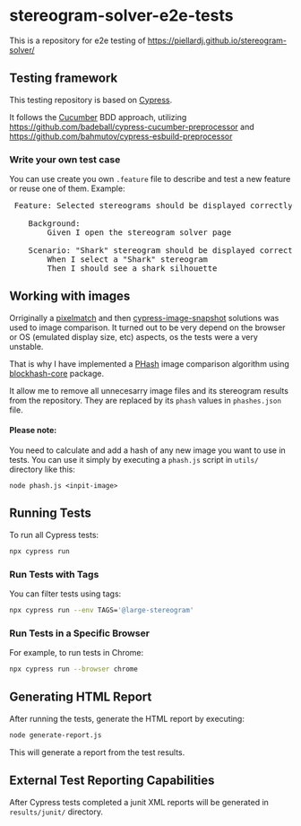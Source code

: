 # stereogram-solver-e2e-tests
This is a repository for e2e testing of https://piellardj.github.io/stereogram-solver/


## Testing framework

This testing repository is based on [Cypress](https://www.cypress.io/).

It follows the [Cucumber](https://cucumber.io/) BDD approach, utilizing https://github.com/badeball/cypress-cucumber-preprocessor and https://github.com/bahmutov/cypress-esbuild-preprocessor

### Write your own test case

You can use create you own `.feature` file to describe and test a new feature or reuse one of them. Example:

<pre> Feature: Selected stereograms should be displayed correctly

    Background:
        Given I open the stereogram solver page

    Scenario: "Shark" stereogram should be displayed correctly
        When I select a "Shark" stereogram
        Then I should see a shark silhouette </pre>

## Working with images

Orriginally a [pixelmatch](https://github.com/mapbox/pixelmatch) and then  [cypress-image-snapshot](https://github.com/jaredpalmer/cypress-image-snapshot) solutions was used to image comparison.
It turned out to be very depend on the browser or OS (emulated display size, etc) aspects, os the tests were a very unstable.

That is why I have implemented a [PHash](https://en.wikipedia.org/wiki/Perceptual_hashing) image comparison algorithm using [blockhash-core](https://github.com/LinusU/blockhash-core) package.

It allow me to remove all unnecesarry image files and its stereogram results from the repository. They are replaced by its `phash` values in `phashes.json` file.

#### Please note: 
You need to calculate and add a hash of any new image you want to use in tests. You can use it simply by executing a `phash.js` script in `utils/` directory like this:

`node phash.js <inpit-image>`


## Running Tests

To run all Cypress tests:

```bash
npx cypress run
```

### Run Tests with Tags

You can filter tests using tags:

```bash
npx cypress run --env TAGS='@large-stereogram'
```

### Run Tests in a Specific Browser

For example, to run tests in Chrome:

```bash
npx cypress run --browser chrome
```

## Generating HTML Report

After running the tests, generate the HTML report by executing:

```bash
node generate-report.js
```

This will generate a report from the test results.

## External Test Reporting Capabilities

After Cypress tests completed a junit XML reports will be generated in `results/junit/` directory.
